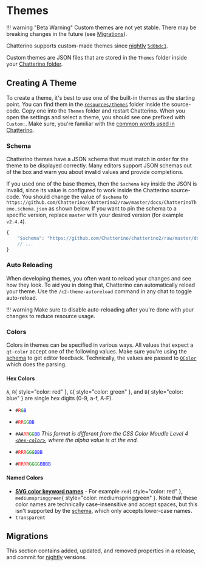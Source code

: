 # Themes

<!-- prettier-ignore -->
!!! warning "Beta Warning"
    Custom themes are not yet stable. There may be breaking changes in the future (see [Migrations](#migrations)).

<!-- TODO: v2.4.5 release -->

Chatterino supports custom-made themes since [nightly][nightly] [`5d0bdc1`][5d0bdc1].

Custom themes are JSON files that are stored in the `Themes` folder inside your [Chatterino folder][chatterino-folder].

## Creating A Theme

To create a theme, it's best to use one of the built-in themes as the starting point.
You can find them in the [`resources/themes`][res-themes] folder inside the source-code.
Copy one into the `Themes` folder and restart Chatterino.
When you open the settings and select a theme, you should see one prefixed with `Custom:`.
Make sure, you're familiar with the [common words used in Chatterino](Glossary.md).

### Schema

Chatterino themes have a JSON schema that must match in order for the theme to be displayed correctly.
Many editors support JSON schemas out of the box and warn you about invalid values and provide completions.

If you used one of the base themes, then the `$schema` key inside the JSON is invalid, since its value is configured to work inside the Chatterino source-code. You should change the value of `$schema` to `https://github.com/Chatterino/chatterino2/raw/master/docs/ChatterinoTheme.schema.json` as shown below. If you want to pin the schema to a specific version, replace `master` with your desired version (for example `v2.4.4`).

```js
{
    "$schema": "https://github.com/Chatterino/chatterino2/raw/master/docs/ChatterinoTheme.schema.json",
    // ...
}
```

### Auto Reloading

When developing themes, you often want to reload your changes and see how they look.
To aid you in doing that, Chatterino can automatically reload your theme.
Use the `/c2-theme-autoreload` command in any chat to toggle auto-reload.

<!-- prettier-ignore -->
!!! warning
    Make sure to disable auto-reloading after you're done with your changes to reduce resource usage.

### Colors

Colors in themes can be specified in various ways.
All values that expect a `qt-color` accept one of the following values.
Make sure you're using the [schema](#schema) to get editor feedback.
Technically, the values are passed to [`QColor`](https://doc.qt.io/qt-6/qcolor.html#fromString) which does the parsing.

#### Hex Colors

`A`, `R`{ style="color: red" }, `G`{ style="color: green" }, and `B`{ style="color: blue" } are single hex digits (0-9, a-f, A-F).

-   <code>#<span style="color: red">R</span><span style="color: green">G</span><span style="color: blue">B</span></code>
-   <code>#<span style="color: red">RR</span><span style="color: green">GG</span><span style="color: blue">BB</span></code>
-   <code>#AA<span style="color: red">RR</span><span style="color: green">GG</span><span style="color: blue">BB</span></code> _This format is different from the CSS Color Moudle Level 4 [`<hex-color>`](https://developer.mozilla.org/docs/Web/CSS/hex-color), where the alpha value is at the end._

-   <code>#<span style="color: red">RRR</span><span style="color: green">GGG</span><span style="color: blue">BBB</span></code>
-   <code>#<span style="color: red">RRRR</span><span style="color: green">GGGG</span><span style="color: blue">BBBB</span></code>

#### Named Colors

-   **[SVG color keyword names](https://www.w3.org/TR/SVG11/types.html#ColorKeywords)** - For example `red`{ style="color: red" }, `mediumspringgreen`{ style="color: mediumspringgreen" }. Note that these color names are technically case-insensitive and accept spaces, but this isn't supported by the [schema](#schema), which only accepts lower-case names.
-   `transparent`

## Migrations

This section contains added, updated, and removed properties in a release, and commit for [nightly] versions.

[nightly]: Help.md/#what-is-nightly-and-how-to-use-install-it
[5d0bdc1]: https://github.com/Chatterino/chatterino2/commit/5d0bdc195e42863c5176d8ba3c0ecd2409d50805
[chatterino-folder]: Settings.md/#where-is-my-chatterino-folder-located
[res-themes]: https://github.com/Chatterino/chatterino2/tree/master/resources/themes
